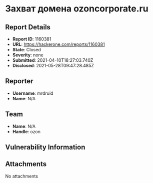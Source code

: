 # Захват домена ozoncorporate.ru

## Report Details
- **Report ID**: 1160381
- **URL**: https://hackerone.com/reports/1160381
- **State**: Closed
- **Severity**: none
- **Submitted**: 2021-04-10T18:27:03.740Z
- **Disclosed**: 2021-05-28T09:47:28.485Z

## Reporter
- **Username**: mrdruid
- **Name**: N/A

## Team
- **Name**: N/A
- **Handle**: ozon

## Vulnerability Information


## Attachments
No attachments
